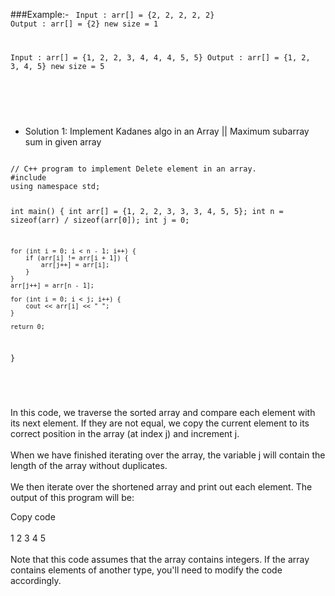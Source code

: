 ###Example:-
<Code language="cpp">
Input  : arr[] = {2, 2, 2, 2, 2}
Output : arr[] = {2}
         new size = 1

Input  : arr[] = {1, 2, 2, 3, 4, 4, 4, 5, 5}
Output : arr[] = {1, 2, 3, 4, 5}
         new size = 5

</Code> <br/><br/>

* Solution 1: Implement Kadanes algo in an Array || Maximum subarray sum in given array<br/>

<Code language="cpp">
// C++ program to implement Delete element in an array.
#include <bits/stdc++.h>
using namespace std;

int main()
{
    int arr[] = {1, 2, 2, 3, 3, 3, 4, 5, 5};
    int n = sizeof(arr) / sizeof(arr[0]);
    int j = 0;

    for (int i = 0; i < n - 1; i++) {
        if (arr[i] != arr[i + 1]) {
            arr[j++] = arr[i];
        }
    }
    arr[j++] = arr[n - 1];

    for (int i = 0; i < j; i++) {
        cout << arr[i] << " ";
    }

    return 0;
}


</Code><br/>

In this code, we traverse the sorted array and compare each element with its next element. If they are not equal, we copy the current element to its correct position in the array (at index j) and increment j.<br/><br/> When we have finished iterating over the array, the variable j will contain the length of the array without duplicates.<br/><br/> We then iterate over the shortened array and print out each element. The output of this program will be:

Copy code<br/><br/>
1 2 3 4 5 <br/><br/>
Note that this code assumes that the array contains integers. If the array contains elements of another type, you'll need to modify the code accordingly.<br/><br/><br/><br/>
